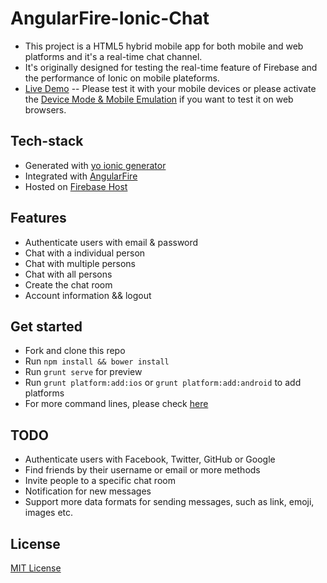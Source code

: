 # AngularFire-Ionic-Chat

* This project is a HTML5 hybrid mobile app for both mobile and web platforms and it's a real-time chat channel.
* It's originally designed for testing the real-time feature of Firebase and the performance of Ionic on mobile plateforms.
* [Live Demo](https://matsit.firebaseapp.com/) -- Please test it with your mobile devices or please activate the [Device Mode & Mobile Emulation](https://developer.chrome.com/devtools/docs/device-mode) if you want to test it on web browsers.

## Tech-stack

* Generated with [yo ionic generator](https://github.com/diegonetto/generator-ionic)
* Integrated with [AngularFire](https://www.firebase.com/docs/web/libraries/angular/)
* Hosted on [Firebase Host](https://www.firebase.com/docs/hosting/)

## Features

* Authenticate users with email & password
* Chat with a individual person
* Chat with multiple persons 
* Chat with all persons
* Create the chat room
* Account information && logout

## Get started

* Fork and clone this repo
* Run `npm install && bower install`
* Run `grunt serve` for preview
* Run `grunt platform:add:ios` or `grunt platform:add:android` to add platforms
* For more command lines, please check [here](https://github.com/diegonetto/generator-ionic)

## TODO 

* Authenticate users with Facebook, Twitter, GitHub or Google
* Find friends by their username or email or more methods
* Invite people to a specific chat room
* Notification for new messages
* Support more data formats for sending messages, such as link, emoji, images etc.

## License

[MIT License](https://opensource.org/licenses/MIT)
